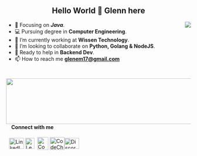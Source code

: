 <h2 align="center">Hello World 👋 Glenn here </h2>

<img align="right" src="https://github-readme-stats.vercel.app/api?username=Glenn-Mendonca&show_icons=true&icon_color=CE1D2D&text_color=718096&bg_color=00000000&hide_title=true&hide_border=true&count_private=true"/> 

- :orange_book: Focusing on ***Java***.
- :computer: Pursuing degree in **Computer Engineering**.
- :briefcase: I’m currently working at **Wissen Technology**.
- :two_men_holding_hands: I’m looking to collaborate on **Python, Golang & NodeJS**.
- 💁 Ready to help in **Backend Dev**.
- 📫 How to reach me **glenem17@gmail.com**
<h1></h1>


<img align="right" height=125px width=600px src="https://github-readme-stats.vercel.app/api/top-langs/?username=glenn-mendonca&layout=compact&show_icons=true&icon_color=CE1D2D&text_color=718096&bg_color=00000000&hide_title=true&hide_border=true&hide=tcl,jupyter%20notebook&langs_count=10"/>


#### &emsp;Connect with me
&nbsp;
<a href="https://www.linkedin.com/in/glenn17/" target="blank"><img align="center" src="https://cdn.worldvectorlogo.com/logos/linkedin-icon-2.svg" alt="LinkedIn" height="30" width="40" /></a>&nbsp;<a href="https://leetcode.com/glen17/" target="blank"><img align="center" src="https://leetcode.com/_next/static/images/logo-dark-c96c407d175e36c81e236fcfdd682a0b.png" alt="LeetCode" height="30" width="25" /></a>&nbsp;&nbsp;<a href="https://codeforces.com/profile/glennmendonca" target="blank"><img align="center" src="https://codeforces.org/s/31897/apple-icon-180x180.png" alt="Codeforces" height="35" width="30" /></a>&nbsp;<a href="https://www.codechef.com/users/glen17" target="blank"><img align="center" src="https://encrypted-tbn0.gstatic.com/images?q=tbn:ANd9GcQIZeQjsAAjJfZCwkusa3rAxmv7YUiZ1OKI2CwYIXQR9L1Jo6Afx-Ct_cPAZ9tJOZGEexY&usqp=CAU" alt="CodeChef" height="35" width="40" /></a><a href="https://discordapp.com/users/glen17" target="blank"><img align="center" src="https://cdn.worldvectorlogo.com/logos/discord.svg" alt="Discord" height="30" width="40" /></a>
